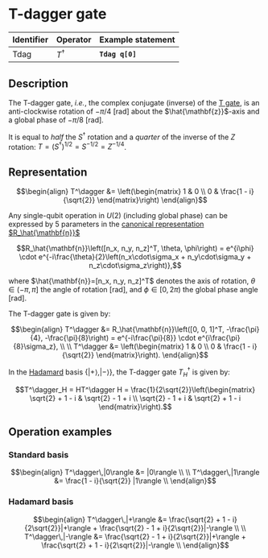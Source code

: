 # T-dagger gate

| Identifier | Operator    | Example statement |
|------------|-------------|-------------------|
| Tdag       | $T^\dagger$ | **`Tdag q[0]`**   |

## Description

The T-dagger gate, _i.e._, the complex conjugate (inverse) of the [T gate](sq_T.md),
is an anti-clockwise rotation of $-\pi / 4$ [rad] about the $\hat{\mathbf{z}}$-axis and
a global phase of $-\pi / 8$ [rad]. 

It is equal to _half_ the $S^{\dagger}$ rotation and a _quarter_ of the inverse of the $Z$ rotation:
$T = (S^{\dagger})^{1/2} = S^{-1/2} = Z^{-1/4}$.

## Representation

$$\begin{align}
T^\dagger &= \left(\begin{matrix}
1 & 0 \\
0 & \frac{1 - i}{\sqrt{2}} 
\end{matrix}\right)
\end{align}$$

Any single-qubit operation in $U(2)$ (including global phase) can be expressed by 5 parameters in the
[canonical representation $R_\hat{\mathbf{n}}$](sq_Rn.md)

$$R_\hat{\mathbf{n}}\left([n_x, n_y, n_z]^T, \theta, \phi\right) = e^{i\phi} \cdot e^{-i\frac{\theta}{2}\left(n_x\cdot\sigma_x + n_y\cdot\sigma_y + n_z\cdot\sigma_z\right)},$$

where $\hat{\mathbf{n}}=[n_x, n_y, n_z]^T$ denotes the axis of rotation, $\theta\in(-\pi, \pi]$ the angle of rotation [rad], and $\phi\in[0,2\pi)$ the global phase angle [rad].

The T-dagger gate is given by:

$$\begin{align}
T^\dagger &= R_\hat{\mathbf{n}}\left([0, 0, 1]^T, -\frac{\pi}{4}, -\frac{\pi}{8}\right) = e^{-i\frac{\pi}{8}} \cdot e^{i\frac{\pi}{8}\sigma_z}, \\
\\
T^\dagger &= \left(\begin{matrix}
1 & 0 \\
0 & \frac{1 - i}{\sqrt{2}} 
\end{matrix}\right).
\end{align}$$

In the [Hadamard](sq_H.md) basis $\{|+\rangle, |-\rangle\}$, the T-dagger gate $T^\dagger_H$ is given by:

$$T^\dagger_H = HT^\dagger H = \frac{1}{2\sqrt{2}}\left(\begin{matrix}
\sqrt{2} + 1 - i & \sqrt{2} - 1 + i \\ 
\sqrt{2} - 1 + i & \sqrt{2} + 1 - i
\end{matrix}\right).$$

## Operation examples

### Standard basis

$$\begin{align}
T^\dagger\,|0\rangle &= |0\rangle \\
\\
T^\dagger\,|1\rangle &= \frac{1 - i}{\sqrt{2}} |1\rangle \\
\end{align}$$

### Hadamard basis

$$\begin{align}
T^\dagger\,|+\rangle &= \frac{\sqrt{2} + 1 - i}{2\sqrt{2}}|+\rangle + \frac{\sqrt{2} - 1 + i}{2\sqrt{2}}|-\rangle \\
\\
T^\dagger\,|-\rangle &= \frac{\sqrt{2} - 1 + i}{2\sqrt{2}}|+\rangle + \frac{\sqrt{2} + 1 - i}{2\sqrt{2}}|-\rangle \\
\end{align}$$

